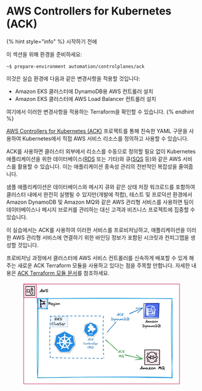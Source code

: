 # AWS Controllers for Kubernetes (ACK)

{% hint style="info" %}
시작하기 전에&#x20;

이 섹션을 위해 환경을 준비하세요:

```
~$ prepare-environment automation/controlplanes/ack 
```

이것은 실습 환경에 다음과 같은 변경사항을 적용할 것입니다:

* Amazon EKS 클러스터에 DynamoDB용 AWS 컨트롤러 설치&#x20;
* Amazon EKS 클러스터에 AWS Load Balancer 컨트롤러 설치&#x20;

여기에서 이러한 변경사항을 적용하는 Terraform을 확인할 수 있습니다.
{% endhint %}

[AWS Controllers for Kubernetes (ACK)](https://aws-controllers-k8s.github.io/community/) 프로젝트를 통해 친숙한 YAML 구문을 사용하여 Kubernetes에서 직접 AWS 서비스 리소스를 정의하고 사용할 수 있습니다.

ACK를 사용하면 클러스터 외부에서 리소스를 수동으로 정의할 필요 없이 Kubernetes 애플리케이션을 위한 데이터베이스([RDS](https://aws-controllers-k8s.github.io/community/docs/tutorials/rds-example/) 또는 기타)와 큐([SQS](https://aws-controllers-k8s.github.io/community/docs/tutorials/sqs-example/) 등)와 같은 AWS 서비스를 활용할 수 있습니다. 이는 애플리케이션 종속성 관리의 전반적인 복잡성을 줄여줍니다.

샘플 애플리케이션은 데이터베이스와 메시지 큐와 같은 상태 저장 워크로드를 포함하여 클러스터 내에서 완전히 실행될 수 있지만(개발에 적합), 테스트 및 프로덕션 환경에서 Amazon DynamoDB 및 Amazon MQ와 같은 AWS 관리형 서비스를 사용하면 팀이 데이터베이스나 메시지 브로커를 관리하는 대신 고객과 비즈니스 프로젝트에 집중할 수 있습니다.

이 실습에서는 ACK를 사용하여 이러한 서비스를 프로비저닝하고, 애플리케이션을 이러한 AWS 관리형 서비스에 연결하기 위한 바인딩 정보가 포함된 시크릿과 컨피그맵을 생성할 것입니다.

프로비저닝 과정에서 클러스터에 AWS 서비스 컨트롤러를 신속하게 배포할 수 있게 해주는 새로운 ACK Terraform 모듈을 사용하고 있다는 점을 주목할 만합니다. 자세한 내용은 [ACK Terraform 모듈 문서](https://registry.terraform.io/modules/aws-ia/eks-ack-addons/aws/latest#module\_dynamodb)를 참조하세요.

<figure><img src="../../../.gitbook/assets/image (3) (1).png" alt=""><figcaption></figcaption></figure>


